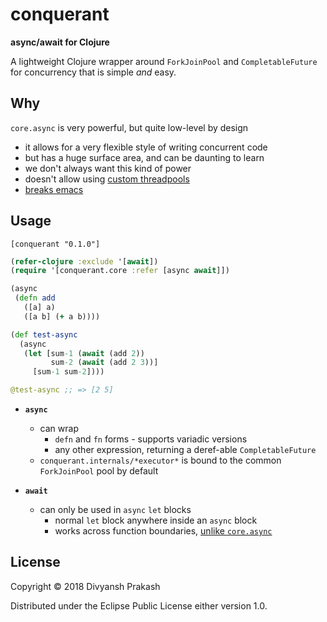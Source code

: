 # conquerant

**async/await for Clojure**

A lightweight Clojure wrapper around `ForkJoinPool` and `CompletableFuture`
for concurrency that is simple *and* easy.

## Why

`core.async` is very powerful, but quite low-level by design
- it allows for a very flexible style of writing concurrent code
- but has a huge surface area, and can be daunting to learn
- we don't always want this kind of power
- doesn't allow using [custom threadpools](https://dev.clojure.org/jira/browse/ASYNC-94)
- [breaks emacs](https://github.com/clojure-emacs/cider/issues/1827)

## Usage

`[conquerant "0.1.0"]`

```clojure
(refer-clojure :exclude '[await])
(require '[conquerant.core :refer [async await]])

(async
 (defn add
   ([a] a)
   ([a b] (+ a b))))

(def test-async
  (async
   (let [sum-1 (await (add 2))
         sum-2 (await (add 2 3))]
     [sum-1 sum-2])))

@test-async ;; => [2 5]
```

- **`async`**
  - can wrap
    - `defn` and `fn` forms - supports variadic versions
    - any other expression, returning a deref-able `CompletableFuture`
  - `conquerant.internals/*executor*` is bound to the common `ForkJoinPool` pool by default

- **`await`**
  - can only be used in `async` `let` blocks
    - normal `let` block anywhere inside an `async` block
    - works across function boundaries, [unlike `core.async`](https://github.com/clojure/core.async/wiki/Go-Block-Best-Practices)

## License

Copyright © 2018 Divyansh Prakash

Distributed under the Eclipse Public License either version 1.0.
